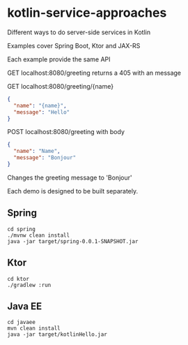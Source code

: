# kotlin-service-approaches
Different ways to do server-side services in Kotlin

Examples cover Spring Boot, Ktor and JAX-RS

Each example provide the same API

GET localhost:8080/greeting returns a 405 with an message

GET localhost:8080/greeting/{name} 
```JSON
{
  "name": "{name}",
  "message": "Hello"
}
```
POST localhost:8080/greeting with body
```JSON
{
  "name": "Name",
  "message": "Bonjour"
}
```
Changes the greeting message to 'Bonjour'

Each demo is designed to be built separately.

## Spring

```
cd spring
./mvnw clean install
java -jar target/spring-0.0.1-SNAPSHOT.jar
```

## Ktor

```
cd ktor
./gradlew :run
```

## Java EE

```
cd javaee
mvn clean install
java -jar target/kotlinHello.jar
```

